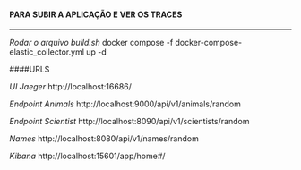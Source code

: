 ####  PARA SUBIR A APLICAÇÃO E VER OS TRACES

---

*Rodar o arquivo build.sh*
docker compose -f docker-compose-elastic_collector.yml up -d 

####URLS


*UI Jaeger* 
http://localhost:16686/

*Endpoint Animals*
http://localhost:9000/api/v1/animals/random

*Endpoint Scientist*
http://localhost:8090/api/v1/scientists/random

*Names*
http://localhost:8080/api/v1/names/random

*Kibana*
http://localhost:15601/app/home#/